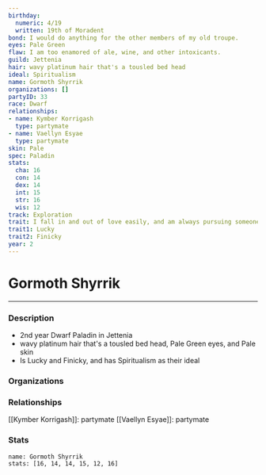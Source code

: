 ```yaml
---
birthday:
  numeric: 4/19
  written: 19th of Moradent
bond: I would do anything for the other members of my old troupe.
eyes: Pale Green
flaw: I am too enamored of ale, wine, and other intoxicants.
guild: Jettenia
hair: wavy platinum hair that's a tousled bed head
ideal: Spiritualism
name: Gormoth Shyrrik
organizations: []
partyID: 33
race: Dwarf
relationships:
- name: Kymber Korrigash
  type: partymate
- name: Vaellyn Esyae
  type: partymate
skin: Pale
spec: Paladin
stats:
  cha: 16
  con: 14
  dex: 14
  int: 15
  str: 16
  wis: 12
track: Exploration
trait: I fall in and out of love easily, and am always pursuing someone.
trait1: Lucky
trait2: Finicky
year: 2
---
```

# Gormoth Shyrrik
---
### Description
- 2nd year Dwarf Paladin in Jettenia
- wavy platinum hair that's a tousled bed head, Pale Green eyes, and Pale skin
- Is Lucky and Finicky, and has Spiritualism as their ideal

### Organizations
### Relationships
[[Kymber Korrigash]]: partymate
[[Vaellyn Esyae]]: partymate
### Stats
```statblock
name: Gormoth Shyrrik
stats: [16, 14, 14, 15, 12, 16]
```